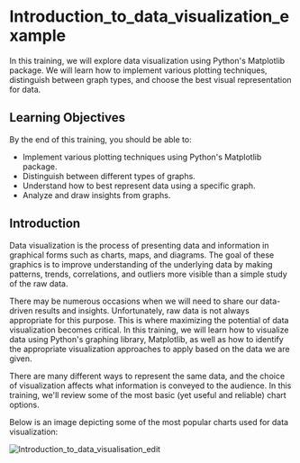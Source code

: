 # Introduction_to_data_visualization_example

In this training, we will explore data visualization using Python's Matplotlib package. We will learn how to implement various plotting techniques, distinguish between graph types, and choose the best visual representation for data.

## Learning Objectives

By the end of this training, you should be able to:

- Implement various plotting techniques using Python's Matplotlib package.
- Distinguish between different types of graphs.
- Understand how to best represent data using a specific graph.
- Analyze and draw insights from graphs.

## Introduction

Data visualization is the process of presenting data and information in graphical forms such as charts, maps, and diagrams. The goal of these graphics is to improve understanding of the underlying data by making patterns, trends, correlations, and outliers more visible than a simple study of the raw data.

There may be numerous occasions when we will need to share our data-driven results and insights. Unfortunately, raw data is not always appropriate for this purpose. This is where maximizing the potential of data visualization becomes critical. In this training, we will learn how to visualize data using Python's graphing library, Matplotlib, as well as how to identify the appropriate visualization approaches to apply based on the data we are given.

There are many different ways to represent the same data, and the choice of visualization affects what information is conveyed to the audience. In this training, we'll review some of the most basic (yet useful and reliable) chart options.

Below is an image depicting some of the most popular charts used for data visualization:

![Introduction_to_data_visualisation_edit](https://github.com/Tomtwiny121/Introduction_to_data_visualization_example/assets/128513453/ce87be8f-72b4-44bf-8acb-e1cda7961e05)
